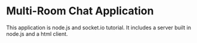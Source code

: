 # Multi-Room Chat Application

This application is node.js and socket.io tutorial.
It includes a server built in node.js and a html client.
